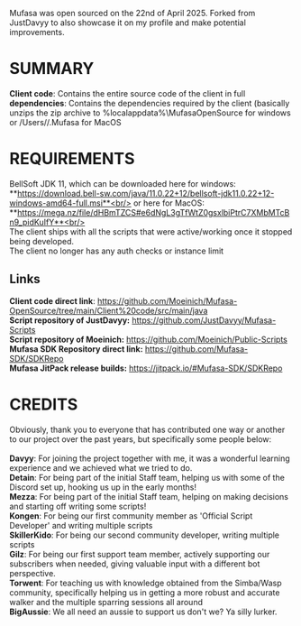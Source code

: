 Mufasa was open sourced on the 22nd of April 2025. Forked from JustDavyy to also showcase it on my profile and make potential improvements.

# SUMMARY

**Client code**: Contains the entire source code of the client in full<br/>
**dependencies**: Contains the dependencies required by the client (basically unzips the zip archive to %localappdata%\MufasaOpenSource for windows or /Users/<user>/.Mufasa for MacOS<br/>
# REQUIREMENTS<br/>
BellSoft JDK 11, which can be downloaded here for windows: **https://download.bell-sw.com/java/11.0.22+12/bellsoft-jdk11.0.22+12-windows-amd64-full.msi**<br/>
or here for MacOS: **https://mega.nz/file/dHBmTZCS#e6dNgL3gTfWtZ0gsxlbiPtrC7XMbMTcBn9_pidKuIfY**<br/>
<br/>
The client ships with all the scripts that were active/working once it stopped being developed.<br/>
The client no longer has any auth checks or instance limit<br/>
## Links
**Client code direct link**: https://github.com/Moeinich/Mufasa-OpenSource/tree/main/Client%20code/src/main/java<br/>
**Script repository of JustDavyy:** https://github.com/JustDavyy/Mufasa-Scripts<br/>
**Script repository of Moeinich:** https://github.com/Moeinich/Public-Scripts<br/>
**Mufasa SDK Repository direct link:** https://github.com/Mufasa-SDK/SDKRepo<br/>
**Mufasa JitPack release builds:** https://jitpack.io/#Mufasa-SDK/SDKRepo<br/>

# CREDITS
Obviously, thank you to everyone that has contributed one way or another to our project over the past years, but specifically some people below:<br/><br/>
**Davyy**: For joining the project together with me, it was a wonderful learning experience and we achieved what we tried to do. <br/>
**Detain**: For being part of the initial Staff team, helping us with some of the Discord set up, hooking us up in the early months! <br/>
**Mezza**: For being part of the initial Staff team, helping on making decisions and starting off writing some scripts!<br/>
**Kongen**: For being our first community member as 'Official Script Developer' and writing multiple scripts<br/>
**SkillerKido**: For being our second community developer, writing multiple scripts<br/>
**Gilz**: For being our first support team member, actively supporting our subscribers when needed, giving valuable input with a different bot perspective.<br/>
**Torwent**: For teaching us with knowledge obtained from the Simba/Wasp community, specifically helping us in getting a more robust and accurate walker and the multiple sparring sessions all around<br/>
**BigAussie**: We all need an aussie to support us don't we? Ya silly lurker.<br/>
